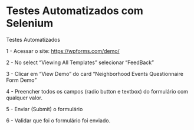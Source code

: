 # Testes Automatizados com Selenium  
Testes Automatizados


1 - Acessar o site: https://wpforms.com/demo/

2 - No select “Viewing All Templates” selecionar “FeedBack”

3 - Clicar em “View Demo” do card “Neighborhood Events Questionnaire Form Demo”

4 - Preencher todos os campos (radio button e textbox) do formulário com qualquer valor.

5 - Enviar (Submit) o formulário

6 - Validar que foi o formulário foi enviado.


